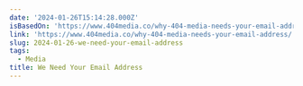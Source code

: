 ```yaml
---
date: '2024-01-26T15:14:28.000Z'
isBasedOn: 'https://www.404media.co/why-404-media-needs-your-email-address/'
link: 'https://www.404media.co/why-404-media-needs-your-email-address/'
slug: 2024-01-26-we-need-your-email-address
tags:
  - Media
title: We Need Your Email Address
---
```


